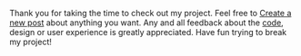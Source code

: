 Thank you for taking the time to check out my project. Feel free to [Create a new post](/blog/posts/) about anything you want. Any and all feedback about the [code](https://github.com/sattelbergerp/django-blog), design or user experience is greatly appreciated. Have fun trying to break my project!